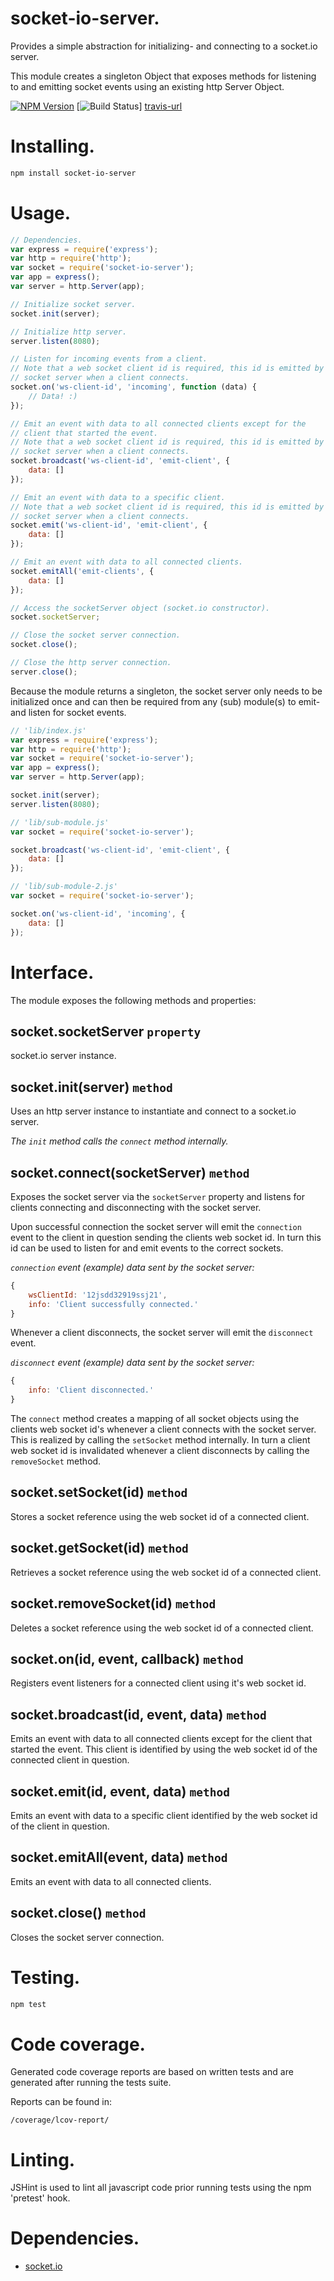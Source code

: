 # socket-io-server.
Provides a simple abstraction for initializing- and connecting to a socket.io server.

This module creates a singleton Object that exposes methods for listening to
and emitting socket events using an existing http Server Object.

[![NPM Version][npm-image]][npm-url]
[![Build Status][travis-image]] [travis-url]

[npm-image]: https://img.shields.io/badge/npm-v1.0.1-blue.svg
[npm-url]: https://www.npmjs.com/package/socket-io-server
[travis-image]: https://travis-ci.org/danillouz/socket-io-server.svg?branch=master
[travis-url]: https://travis-ci.org/danillouz/socket-io-server


# Installing.
```bash
npm install socket-io-server
```


# Usage.
```javascript
// Dependencies.
var express = require('express');
var	http = require('http');
var	socket = require('socket-io-server');
var	app = express();
var	server = http.Server(app);

// Initialize socket server.
socket.init(server);

// Initialize http server.
server.listen(8080);

// Listen for incoming events from a client.
// Note that a web socket client id is required, this id is emitted by the
// socket server when a client connects.
socket.on('ws-client-id', 'incoming', function (data) {
	// Data! :)
});

// Emit an event with data to all connected clients except for the
// client that started the event.
// Note that a web socket client id is required, this id is emitted by the
// socket server when a client connects.
socket.broadcast('ws-client-id', 'emit-client', {
	data: []
});

// Emit an event with data to a specific client.
// Note that a web socket client id is required, this id is emitted by the
// socket server when a client connects.
socket.emit('ws-client-id', 'emit-client', {
	data: []
});

// Emit an event with data to all connected clients.
socket.emitAll('emit-clients', {
	data: []
});

// Access the socketServer object (socket.io constructor).
socket.socketServer;

// Close the socket server connection.
socket.close();

// Close the http server connection.
server.close();
```

Because the module returns a singleton, the socket server only needs to be
initialized once and can then be required from any (sub) module(s) to emit- and
listen for socket events.

```javascript
// 'lib/index.js'
var express = require('express');
var	http = require('http');
var	socket = require('socket-io-server');
var	app = express();
var	server = http.Server(app);

socket.init(server);
server.listen(8080);

// 'lib/sub-module.js'
var socket = require('socket-io-server');

socket.broadcast('ws-client-id', 'emit-client', {
	data: []
});

// 'lib/sub-module-2.js'
var socket = require('socket-io-server');

socket.on('ws-client-id', 'incoming', {
	data: []
});
```


# Interface.
The module exposes the following methods and properties:

## socket.socketServer `property`
socket.io server instance.

## socket.init(server) `method`
Uses an http server instance to instantiate and connect to a socket.io server.

*The `init` method calls the `connect` method internally.*

## socket.connect(socketServer) `method`
Exposes the socket server via the `socketServer` property and listens for clients
connecting and disconnecting with the socket server.

Upon successful connection the socket server will emit the `connection` event to
the client in question sending the clients web socket id. In turn this id can
be used to listen for and emit events to the correct sockets.

*`connection` event (example) data sent by the socket server:*
```javascript
{
	wsClientId: '12jsdd32919ssj21',
	info: 'Client successfully connected.'
}
```

Whenever a client disconnects, the socket server will emit the `disconnect` event.

*`disconnect` event (example) data sent by the socket server:*
```javascript
{
	info: 'Client disconnected.'
}
```

The `connect` method creates a mapping of all socket objects using the clients web
socket id's whenever a client connects with the socket server.
This is realized by calling the `setSocket` method internally. In turn a
client web socket id is invalidated whenever a client disconnects by calling the
`removeSocket` method.

## socket.setSocket(id) `method`
Stores a socket reference using the web socket id of a connected client.

## socket.getSocket(id) `method`
Retrieves a socket reference using the web socket id of a connected client.

## socket.removeSocket(id) `method`
Deletes a socket reference using the web socket id of a connected client.

## socket.on(id, event, callback) `method`
Registers event listeners for a connected client using it's web socket id.

## socket.broadcast(id, event, data) `method`
Emits an event with data to all connected clients except for the client that
started the event. This client is identified by using the web socket id of the
connected client in question.

## socket.emit(id, event, data) `method`
Emits an event with data to a specific client identified by the web socket id of
the client in question.

## socket.emitAll(event, data) `method`
Emits an event with data to all connected clients.

## socket.close() `method`
Closes the socket server connection.


# Testing.
```bash
npm test
```


# Code coverage.
Generated code coverage reports are based on written tests and are generated
after running the tests suite.

Reports can be found in:
```
/coverage/lcov-report/
```


# Linting.
JSHint is used to lint all javascript code prior running tests using the npm
'pretest' hook.


# Dependencies.
* [socket.io](https://github.com/Automattic/socket.io)
